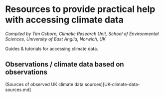 # Resources to provide practical help with accessing climate data

*Compiled by Tim Osborn, Climatic Research Unit, School of Environmental Sciences, University of East Anglia, Norwich, UK*

Guides & tutorials for accessing climate data.

## Observations / climate data based on observations

(Sources of observed UK climate data sources)[UK-climate-data-sources.md]
